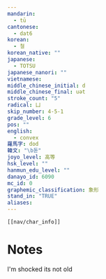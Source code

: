 ```yaml
---
mandarin:
  - tū
cantonese:
  - dat6
korean:
  - 철
korean_native: ""
japanese:
  - TOTSU
japanese_nanori: ""
vietnamese:
middle_chinese_initial: d
middle_chinese_final: uət
stroke_count: "5"
radical: 凵
skip_number: 4-5-1
grade_level: 6
pos: ""
english:
  - convex
羅馬字: dod
韓文: "\b돋"
joyo_level: 高等
hsk_level: ""
hanmun_edu_level: ""
danayo_id: 6090
mc_id: 0
graphemic_classification: 象形
stand_in: "TRUE"
aliases:
---
```

```meta-bind-embed
[[nav/char_info]]
```

# Notes
I'm shocked its not old
